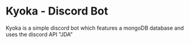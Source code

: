 # Kyoka - Discord Bot
Kyoka is a simple discord bot which features a mongoDB database and uses the discord API "JDA"

